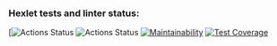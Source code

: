 ### Hexlet tests and linter status:
[![Actions Status](https://github.com/SpaceJumperdono/java-project-78/actions/workflows/hexlet-check.yml/badge.svg)
![Actions Status](https://github.com/SpaceJumperdono/java-project-78/actions/workflows/main.yml/badge.svg)
[![Maintainability](https://api.codeclimate.com/v1/badges/4a89fcc8156a736b2809/maintainability)](https://codeclimate.com/github/SpaceJumperdono/java-project-78/maintainability)
[![Test Coverage](https://api.codeclimate.com/v1/badges/4a89fcc8156a736b2809/test_coverage)](https://codeclimate.com/github/SpaceJumperdono/java-project-78/test_coverage)
